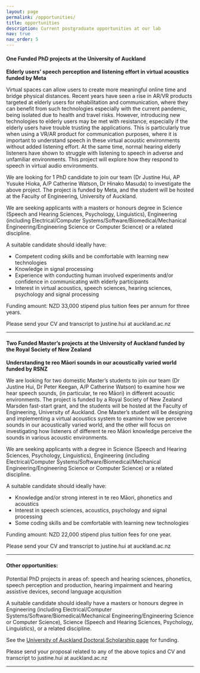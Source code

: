 ```yaml
---
layout: page
permalink: /opportunities/
title: opportunities
description: Current postgraduate opportunities at our lab
nav: true
nav_order: 5
---
```


<!---## Call for students: 1 Funded PhD students, 2 Funded Master’s students --->

#### One Funded PhD projects at the University of Auckland


**Elderly users’ speech perception and listening effort in virtual acoustics funded by Meta**

Virtual spaces can allow users to create more meaningful online time and bridge physical distances. Recent years have seen a rise in AR/VR products targeted at elderly users for rehabilitation and communication, where they can benefit from such technologies especially with the current pandemic, being isolated due to health and travel risks. However, introducing new technologies to elderly users may be met with resistance, especially if the elderly users have trouble trusting the applications. This is particularly true when using a VR/AR product for communication purposes, where it is important to understand speech in these virtual acoustic environments without added listening effort. At the same time, normal hearing elderly listeners have shown to struggle with listening to speech in adverse and unfamiliar environments. This project will explore how they respond to speech in virtual audio environments. 

We are looking for 1 PhD candidate to join our team (Dr Justine Hui, AP Yusuke Hioka, A/P Catherine Watson, Dr Hinako Masuda) to investigate the above project. The project is funded by Meta, and the student will be hosted at the Faculty of Engineering, University of Auckland. 

We are seeking applicants with a masters or honours degree in Science (Speech and Hearing Sciences, Psychology, Linguistics), Engineering (including Electrical/Computer Systems/Software/Biomedical/Mechanical Engineering/Engineering Science or Computer Science) or a related discipline. 

A suitable candidate should ideally have:

+ Competent coding skills and be comfortable with learning new technologies
+ Knowledge in signal processing
+ Experience with conducting human involved experiments and/or confidence in communicating with elderly participants
+ Interest in virtual acoustics, speech sciences, hearing sciences, psychology and signal processing

Funding amount: NZD 33,000 stipend plus tuition fees per annum for three years.

Please send your CV and transcript to justine.hui at auckland.ac.nz 

___

#### Two Funded Master’s projects at the University of Auckland funded by the Royal Society of New Zealand

**Understanding te reo Māori sounds in our acoustically varied world funded by RSNZ**  

We are looking for two domestic Master’s students to join our team (Dr Justine Hui, Dr Peter Keegan, A/P Catherine Watson) to examine how we hear speech sounds, (in particular, te reo Māori) in different acoustic environments. The project is funded by a Royal Society of New Zealand Marsden fast-start grant, and the students will be hosted at the Faculty of Engineering, University of Auckland. One Master’s student will be designing and implementing a virtual acoustics system to examine how we perceive sounds in our acoustically varied world, and the other will focus on investigating how listeners of different te reo Māori knowledge perceive the sounds in various acoustic environments. 

We are seeking applicants with a degree in Science (Speech and Hearing Sciences, Psychology, Linguistics), Engineering (including Electrical/Computer Systems/Software/Biomedical/Mechanical Engineering/Engineering Science or Computer Science) or a related discipline. 

A suitable candidate should ideally have:

+ Knowledge and/or strong interest in te reo Māori, phonetics and acoustics
+ Interest in speech sciences, acoustics, psychology and signal processing
+ Some coding skills and be comfortable with learning new technologies

Funding amount: NZD 22,000 stipend plus tuition fees for one year.

Please send your CV and transcript to justine.hui at auckland.ac.nz 

___

#### Other opportunities:

Potential PhD projects in areas of: speech and hearing sciences, phonetics, speech perception and production, hearing impairment and hearing assistive devices, second language acquisition 

A suitable candidate should ideally have a masters or honours degree in  Engineering (including Electrical/Computer Systems/Software/Biomedical/Mechanical Engineering/Engineering Science or Computer Science), Science (Speech and Hearing Sciences, Psychology, Linguistics), or a related discipline. 

See the [University of Auckland Doctoral Scholarship page](https://www.auckland.ac.nz/en/study/scholarships-and-awards/scholarship-types/postgraduate-scholarships/doctoral-scholarships.html) for funding. 

Please send your proposal related to any of the above topics and CV and transcript to justine.hui at auckland.ac.nz

___
